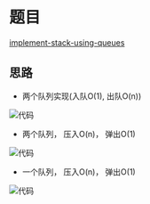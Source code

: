 # 题目

[implement-stack-using-queues](https://leetcode-cn.com/problems/implement-stack-using-queues/)

## 思路

- 两个队列实现(入队O(1), 出队O(n))

![代码](https://pic1.zhimg.com/80/v2-4b19c626505bb216bdfa82756f25b9cc_hd.jpg)

- 两个队列， 压入O(n)， 弹出O(1)

![代码](https://pic4.zhimg.com/80/v2-1606dabe5a5f86a92d9557daaeec84ff_hd.jpg)

- 一个队列， 压入O(n)， 弹出O(1)

![代码](https://pic1.zhimg.com/80/v2-8c05c2a9c584c30f4a5c67953047c2ac_hd.jpg)
